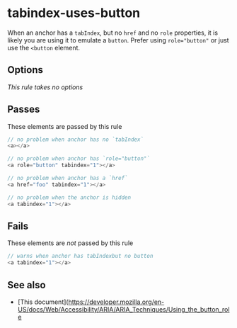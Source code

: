 # tabindex-uses-button


When an anchor has a `tabIndex`, but no `href` and no `role` properties,
it is likely you are using it to emulate a `button`.  Prefer using `role="button"`
or just use the `<button` element.


## Options

*This rule takes no options*

## Passes

These elements are passed by this rule
```js
// no problem when anchor has no `tabIndex`
<a></a>

// no problem when anchor has `role="button"`
<a role="button" tabindex="1"></a>

// no problem when anchor has a `href`
<a href="foo" tabindex="1"></a>

// no problem when the anchor is hidden
<a tabindex="1"></a>
```

## Fails

These elements are *not* passed by this rule
```js
// warns when anchor has tabIndexbut no button
<a tabindex="1"></a>
```

## See also

 - [This document](https://developer.mozilla.org/en-US/docs/Web/Accessibility/ARIA/ARIA_Techniques/Using_the_button_role